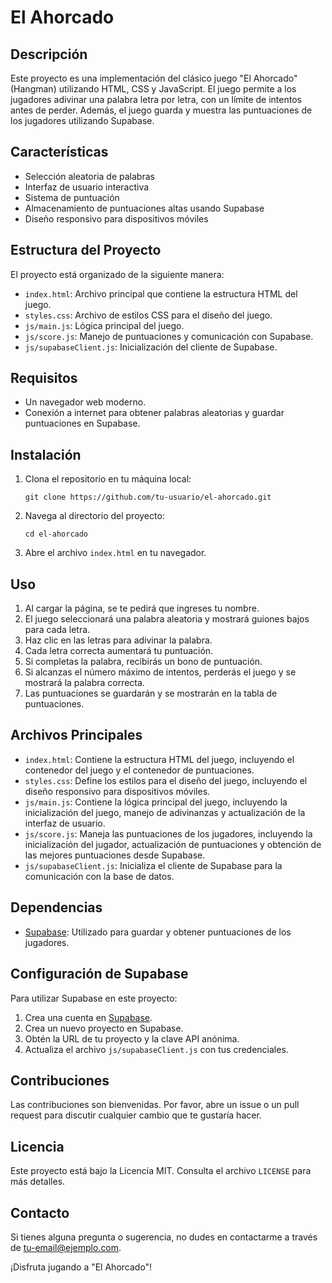 # El Ahorcado 

## Descripción
Este proyecto es una implementación del clásico juego "El Ahorcado" (Hangman) utilizando HTML, CSS y JavaScript. El juego permite a los jugadores adivinar una palabra letra por letra, con un límite de intentos antes de perder. Además, el juego guarda y muestra las puntuaciones de los jugadores utilizando Supabase.

## Características
- Selección aleatoria de palabras
- Interfaz de usuario interactiva
- Sistema de puntuación
- Almacenamiento de puntuaciones altas usando Supabase
- Diseño responsivo para dispositivos móviles

## Estructura del Proyecto
El proyecto está organizado de la siguiente manera:
- `index.html`: Archivo principal que contiene la estructura HTML del juego.
- `styles.css`: Archivo de estilos CSS para el diseño del juego.
- `js/main.js`: Lógica principal del juego.
- `js/score.js`: Manejo de puntuaciones y comunicación con Supabase.
- `js/supabaseClient.js`: Inicialización del cliente de Supabase.

## Requisitos
- Un navegador web moderno.
- Conexión a internet para obtener palabras aleatorias y guardar puntuaciones en Supabase.

## Instalación
1. Clona el repositorio en tu máquina local:
   ```
   git clone https://github.com/tu-usuario/el-ahorcado.git
   ```
2. Navega al directorio del proyecto:
   ```
   cd el-ahorcado
   ```
3. Abre el archivo `index.html` en tu navegador.

## Uso
1. Al cargar la página, se te pedirá que ingreses tu nombre.
2. El juego seleccionará una palabra aleatoria y mostrará guiones bajos para cada letra.
3. Haz clic en las letras para adivinar la palabra.
4. Cada letra correcta aumentará tu puntuación.
5. Si completas la palabra, recibirás un bono de puntuación.
6. Si alcanzas el número máximo de intentos, perderás el juego y se mostrará la palabra correcta.
7. Las puntuaciones se guardarán y se mostrarán en la tabla de puntuaciones.

## Archivos Principales
- `index.html`: Contiene la estructura HTML del juego, incluyendo el contenedor del juego y el contenedor de puntuaciones.
- `styles.css`: Define los estilos para el diseño del juego, incluyendo el diseño responsivo para dispositivos móviles.
- `js/main.js`: Contiene la lógica principal del juego, incluyendo la inicialización del juego, manejo de adivinanzas y actualización de la interfaz de usuario.
- `js/score.js`: Maneja las puntuaciones de los jugadores, incluyendo la inicialización del jugador, actualización de puntuaciones y obtención de las mejores puntuaciones desde Supabase.
- `js/supabaseClient.js`: Inicializa el cliente de Supabase para la comunicación con la base de datos.

## Dependencias
- [Supabase](https://supabase.io/): Utilizado para guardar y obtener puntuaciones de los jugadores.

## Configuración de Supabase
Para utilizar Supabase en este proyecto:
1. Crea una cuenta en [Supabase](https://supabase.io/).
2. Crea un nuevo proyecto en Supabase.
3. Obtén la URL de tu proyecto y la clave API anónima.
4. Actualiza el archivo `js/supabaseClient.js` con tus credenciales.

## Contribuciones
Las contribuciones son bienvenidas. Por favor, abre un issue o un pull request para discutir cualquier cambio que te gustaría hacer.

## Licencia
Este proyecto está bajo la Licencia MIT. Consulta el archivo `LICENSE` para más detalles.

## Contacto
Si tienes alguna pregunta o sugerencia, no dudes en contactarme a través de [tu-email@ejemplo.com](mailto:tu-email@ejemplo.com).

¡Disfruta jugando a "El Ahorcado"!